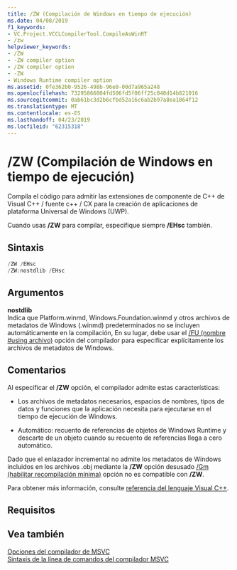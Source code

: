 ```yaml
---
title: /ZW (Compilación de Windows en tiempo de ejecución)
ms.date: 04/08/2019
f1_keywords:
- VC.Project.VCCLCompilerTool.CompileAsWinRT
- /zw
helpviewer_keywords:
- /ZW
- -ZW compiler option
- /ZW compiler option
- -ZW
- Windows Runtime compiler option
ms.assetid: 0fe362b0-9526-498b-96e0-00d7a965a248
ms.openlocfilehash: 73295866004fd506fd5f06ff25c048d14b821016
ms.sourcegitcommit: 0ab61bc3d2b6cfbd52a16c6ab2b97a8ea1864f12
ms.translationtype: MT
ms.contentlocale: es-ES
ms.lasthandoff: 04/23/2019
ms.locfileid: "62315318"
---
```

# <a name="zw-windows-runtime-compilation"></a>/ZW (Compilación de Windows en tiempo de ejecución)

Compila el código para admitir las extensiones de componente de C++ de Visual C++ / fuente c++ / CX para la creación de aplicaciones de plataforma Universal de Windows (UWP).

Cuando usas **/ZW** para compilar, especifique siempre **/EHsc** también.

## <a name="syntax"></a>Sintaxis

```cpp
/ZW /EHsc
/ZW:nostdlib /EHsc
```

## <a name="arguments"></a>Argumentos

**nostdlib**<br/>
Indica que Platform.winmd, Windows.Foundation.winmd y otros archivos de metadatos de Windows (.winmd) predeterminados no se incluyen automáticamente en la compilación, En su lugar, debe usar el [/FU (nombre #using archivo)](fu-name-forced-hash-using-file.md) opción del compilador para especificar explícitamente los archivos de metadatos de Windows.

## <a name="remarks"></a>Comentarios

Al especificar el **/ZW** opción, el compilador admite estas características:

- Los archivos de metadatos necesarios, espacios de nombres, tipos de datos y funciones que la aplicación necesita para ejecutarse en el tiempo de ejecución de Windows.

- Automático: recuento de referencias de objetos de Windows Runtime y descarte de un objeto cuando su recuento de referencias llega a cero automático.

Dado que el enlazador incremental no admite los metadatos de Windows incluidos en los archivos .obj mediante la **/ZW** opción desusado [/Gm (habilitar recompilación mínima)](gm-enable-minimal-rebuild.md) opción no es compatible con **/ZW**.

Para obtener más información, consulte [referencia del lenguaje Visual C++](../../cppcx/visual-c-language-reference-c-cx.md).

## <a name="requirements"></a>Requisitos

## <a name="see-also"></a>Vea también

[Opciones del compilador de MSVC](compiler-options.md)<br/>
[Sintaxis de la línea de comandos del compilador MSVC](compiler-command-line-syntax.md)
